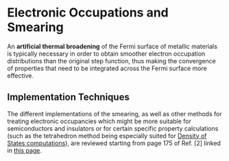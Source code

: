 # Electronic Occupations and Smearing

An **artificial thermal broadening** of the Fermi surface of metallic materials is typically necessary in order to obtain smoother electron occupation distributions than the original step function,  thus making the convergence of properties that need to be integrated across the Fermi surface more effective. 

## Implementation Techniques

The different implementations of the smearing, as well as other methods for treating electronic occupancies which might be more suitable for semiconductors and insulators or for certain specific property calculations (such as the tetrahedron method being especially suited for [Density of States computations](../../../tutorials/dft/density-of-states.md)), are reviewed starting from page 175 of Ref. [2] linked in [this page](../../../software-directory/modeling/vasp/overview.md).
